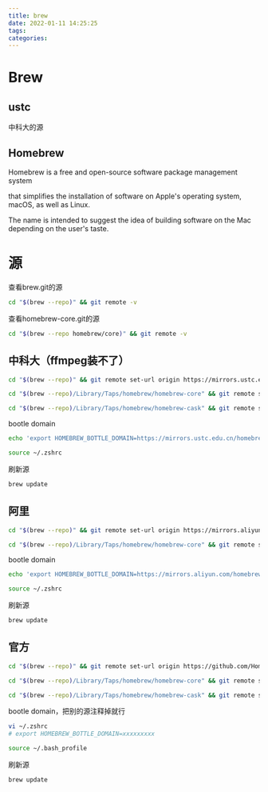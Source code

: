 ```yaml
---
title: brew
date: 2022-01-11 14:25:25
tags:
categories:
---
```






# Brew

## ustc

中科大的源



## Homebrew

Homebrew is a free and open-source software package management system 

that simplifies the installation of software on Apple's operating system, macOS, as well as Linux. 

The name is intended to suggest the idea of building software on the Mac depending on the user's taste.





# 源



查看brew.git的源

```bash
cd "$(brew --repo)" && git remote -v
```

查看homebrew-core.git的源

```bash
cd "$(brew --repo homebrew/core)" && git remote -v
```



## 中科大（ffmpeg装不了）

```bash
cd "$(brew --repo)" && git remote set-url origin https://mirrors.ustc.edu.cn/brew.git
```

```bash
cd "$(brew --repo)/Library/Taps/homebrew/homebrew-core" && git remote set-url origin https://mirrors.ustc.edu.cn/homebrew-core.git
```

```bash
cd "$(brew --repo)/Library/Taps/homebrew/homebrew-cask" && git remote set-url origin https://mirrors.ustc.edu.cn/homebrew-cask.git
```



bootle domain

```bash
echo 'export HOMEBREW_BOTTLE_DOMAIN=https://mirrors.ustc.edu.cn/homebrew-bottles' >> ~/.zshrc
```

```bash
source ~/.zshrc
```



刷新源

```bash
brew update
```



## 阿里

```bash
cd "$(brew --repo)" && git remote set-url origin https://mirrors.aliyun.com/homebrew/brew.git
```

```bash
cd "$(brew --repo)/Library/Taps/homebrew/homebrew-core" && git remote set-url origin https://mirrors.aliyun.com/homebrew/homebrew-core.git
```



bootle domain

```bash
echo 'export HOMEBREW_BOTTLE_DOMAIN=https://mirrors.aliyun.com/homebrew/homebrew-bottles' >> ~/.zshrc
```

```bash
source ~/.zshrc
```



刷新源

```bash
brew update
```





## 官方

```bash
cd "$(brew --repo)" && git remote set-url origin https://github.com/Homebrew/brew.git
```

```bash
cd "$(brew --repo)/Library/Taps/homebrew/homebrew-core" && git remote set-url origin https://github.com/Homebrew/homebrew-core.git
```

```bash
cd "$(brew --repo)/Library/Taps/homebrew/homebrew-cask" && git remote set-url origin https://github.com/Homebrew/homebrew-cask
```



bootle domain，把别的源注释掉就行

```bash
vi ~/.zshrc
# export HOMEBREW_BOTTLE_DOMAIN=xxxxxxxxx
```

```bash
source ~/.bash_profile
```



刷新源

```bash
brew update
```

